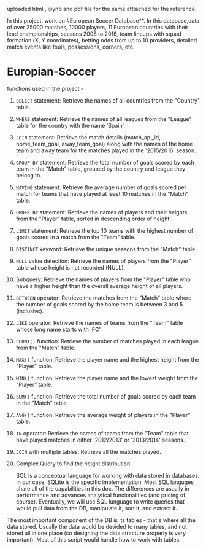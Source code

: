 uploaded html , ipynb and pdf file for the same atttached for the reference.  






In this project, work on #European Soccer Database**. In this database,data of over 25000 matches, 10000 players, 11 European countries with their lead championships, seasons 2008 to 2016, team lineups with squad formation (X, Y coordinates), betting odds from up to 10 providers, detailed match events like fouls, possessions, corners, etc. 









# Europian-Soccer


functions used in the project - 
1. `SELECT` statement: Retrieve the names of all countries from the "Country" table.
2. `WHERE` statement: Retrieve the names of all leagues from the "League" table for the country with the name 'Spain'.
3. `JOIN` statement: Retrieve the match details (match_api_id, home_team_goal, away_team_goal) along with the names of the home team and away team for the matches played in the '2015/2016' season.
4. `GROUP BY` statement: Retrieve the total number of goals scored by each team in the "Match" table, grouped by the country and league they belong to.
5. `HAVING` statement: Retrieve the average number of goals scored per match for teams that have played at least 10 matches in the "Match" table.
6. `ORDER BY` statement: Retrieve the names of players and their heights from the "Player" table, sorted in descending order of height.
7. `LIMIT` statement: Retrieve the top 10 teams with the highest number of goals scored in a match from the "Team" table.
8. `DISTINCT` keyword: Retrieve the unique seasons from the "Match" table.
9. `NULL` value detection:  Retrieve the names of players from the "Player" table whose height is not recorded (NULL).
10. Subquery: Retrieve the names of players from the "Player" table who have a higher height than the overall average height of all players.
11. `BETWEEN` operator: Retrieve the matches from the "Match" table where the number of goals scored by the home team is between 3 and 5 (inclusive).
12. `LIKE` operator: Retrieve the names of teams from the "Team" table whose long name starts with 'FC'.
13. `COUNT()` function: Retrieve the number of matches played in each league from the "Match" table.
14. `MAX()` function: Retrieve the player name and the highest height from the "Player" table.
15. `MIN()` function:  Retrieve the player name and the lowest weight from the "Player" table.
16. `SUM()` function: Retrieve the total number of goals scored by each team in the "Match" table.
17. `AVG()` function: Retrieve the average weight of players in the "Player" table.
18. `IN` operator: Retrieve the names of teams from the "Team" table that have played matches in either '2012/2013' or '2013/2014' seasons.
19. `JOIN` with multiple tables: Retrieve all the matches played.
20. Complex Query to find the height distribution.



    SQL is a conceptual language for working with data stored in databases. In our case, SQLite is the specific implementation. Most SQL languges share all of the capabilities in this doc. The differences are usually in performance and advances analytical funcionalities (and pricing of course).
Eventually, we will use SQL lunguage to write queries that would pull data from the DB, manipulate it, sort it, and extract it.

The most important component of the DB  is its tables - that's where all the data stored. Usually the data would be devided to many tables, and not stored all in one place (so designing the data stracture properly is very important). Most of this script would handle how to work with tables.
